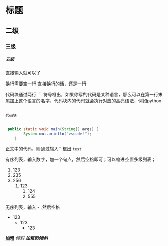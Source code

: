 # 标题
## 二级
### 三级
##### 五级


直接输入就可以了

换行需要空一行
直接换行的话，还是一行



代码块通过两行 ``` 符号框出，如果你写的代码是某种语言，那么可以在第一行末尾加上这个语言的名字，代码块内的代码就会执行对应的高亮语法，例如python

```

代码块
````


```java

 public static void main(String[] args) {
        System.out.println("vscode!");
    }

```



正文中的代码，则通过输入`` 框出 `test`

有序列表，输入数字，加一个句点，然后空格即可；可以缩进空置多级列表；
1. 123
2. 235
3. 256
   1. 123
      1. 124
      2. 555


无序列表，输入 - ,然后空格
- 123
  - 123
    - 123

**加粗**
*倾斜*
***加粗和倾斜***

